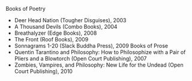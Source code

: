 Books of Poetry
- Deer Head Nation (Tougher Disguises), 2003
- A Thousand Devils (Combo Books), 2004
- Breathalyzer (Edge Books), 2008
- The Front (Roof Books), 2009
- Sonnagrams 1-20 (Slack Buddha Press), 2009
Books of Prose
- Quentin Tarantino and Philosophy: How to Philosophize with a Pair of Pliers and a Blowtorch (Open Court Publishing), 2007
- Zombies, Vampires, and Philosophy: New Life for the Undead (Open Court Publishing), 2010